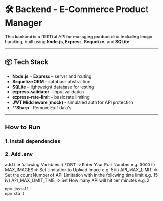 # 🛠️ Backend - E-Commerce Product Manager

This backend is a RESTful API for managing product data including image handling, built using **Node.js**, **Express**, **Sequelize**, and **SQLite**.

---

## 📦 Tech Stack

- **Node.js** + **Express** – server and routing
- **Sequelize ORM** – database abstraction
- **SQLite** – lightweight database for testing
- **express-validator** – input validation
- **express-rate-limit** – basic rate limiting
- **JWT Middleware (mock)** – simulated auth for API protection
- ****Sharp** - Remove Exif data's

---

##  How to Run

### 1. Install dependencies
### 2. Add .env 
add the following Variables
i) PORT => Enter Your Port Number e.g. 5000
ii) MAX_IMAGES => Set Limitation to Upload Image e.g. 5
iii) API_MAX_LIMIT => Set the count Number of API Limitation with in the following time limit e.g. 15  
iv) API_MAX_LIMIT_TIME => Set How many API will hit per minutes e.g. 2 
```bash
npm install
npm start


